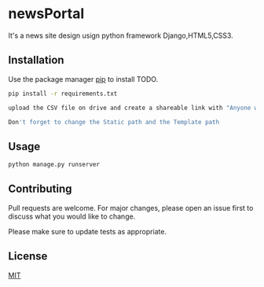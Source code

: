 # newsPortal

It's a news site design usign python framework Django,HTML5,CSS3.

## Installation

Use the package manager [pip](https://pip.pypa.io/en/stable/) to install TODO.

```bash
pip install -r requirements.txt

upload the CSV file on drive and create a shareable link with "Anyone with the link" option enabled and load your database firstly on LOad CSV page

Don't forget to change the Static path and the Template path
```

## Usage

```python
python manage.py runserver
```

## Contributing
Pull requests are welcome. For major changes, please open an issue first to discuss what you would like to change.

Please make sure to update tests as appropriate.

## License
[MIT](https://choosealicense.com/licenses/mit/)
